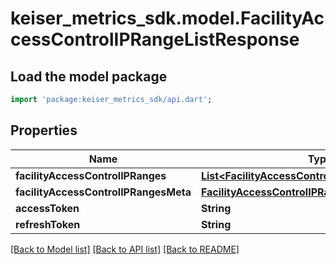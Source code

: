 # keiser_metrics_sdk.model.FacilityAccessControlIPRangeListResponse

## Load the model package
```dart
import 'package:keiser_metrics_sdk/api.dart';
```

## Properties
Name | Type | Description | Notes
------------ | ------------- | ------------- | -------------
**facilityAccessControlIPRanges** | [**List&lt;FacilityAccessControlIPRangeData&gt;**](FacilityAccessControlIPRangeData.md) |  | 
**facilityAccessControlIPRangesMeta** | [**FacilityAccessControlIPRangeListResponseMeta**](FacilityAccessControlIPRangeListResponseMeta.md) |  | 
**accessToken** | **String** |  | [optional] 
**refreshToken** | **String** |  | [optional] 

[[Back to Model list]](../README.md#documentation-for-models) [[Back to API list]](../README.md#documentation-for-api-endpoints) [[Back to README]](../README.md)



